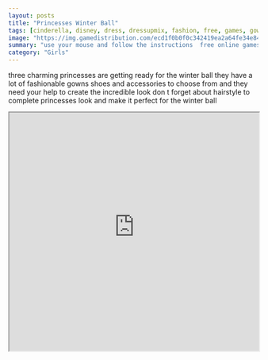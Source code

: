 ```yaml
---
layout: posts
title: "Princesses Winter Ball"
tags: [cinderella, disney, dress, dressupmix, fashion, free, games, gowns, hairstyle, html5, princess, rapunzel, snow, white, free, online, games, oyna, game, free, games, play, play, games]
image: "https://img.gamedistribution.com/ecd1f0b0f0c342419ea2a64fe34e847f.jpg"
summary: "use your mouse and follow the instructions  free online games oyna game free games play play games"
category: "Girls"
---
```


three charming princesses are getting ready for the winter ball they have a lot of fashionable gowns shoes and accessories to choose from and they need your help to create the incredible look don t forget about hairstyle to complete princesses look and make it perfect for the winter ball

<iframe width="100%" height="480px;" src="https://html5.gamedistribution.com/ecd1f0b0f0c342419ea2a64fe34e847f/"></iframe>